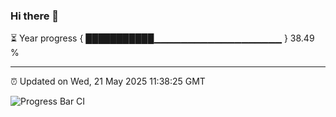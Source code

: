 ### Hi there 👋

⏳ Year progress { ███████████▁▁▁▁▁▁▁▁▁▁▁▁▁▁▁▁▁▁▁ } 38.49 %

---

⏰ Updated on Wed, 21 May 2025 11:38:25 GMT

![Progress Bar CI](https://github.com/IshwaranRudhara/GIT-ACTION/workflows/Progress%20Bar%20CI/badge.svg)

